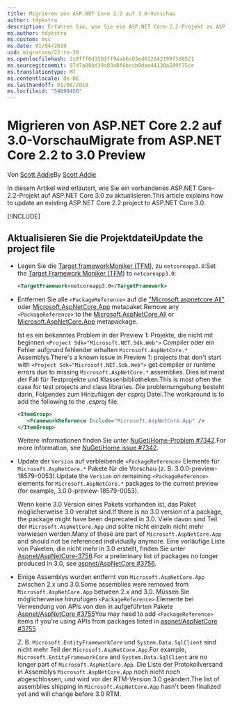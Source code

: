 ```yaml
---
title: Migrieren von ASP.NET Core 2.2 auf 3.0-Vorschau
author: tdykstra
description: Erfahren Sie, wie Sie ein ASP.NET Core-2.2-Projekt zu ASP.NET Core 3.0 zu migrieren.
ms.author: tdykstra
ms.custom: mvc
ms.date: 01/04/2019
uid: migration/22-to-30
ms.openlocfilehash: 2c8fff6d3581ff9aab6c03ed61264219973d8521
ms.sourcegitcommit: 97d7a00bd39c83a8f6bccb9daa44130a509f75ce
ms.translationtype: MT
ms.contentlocale: de-DE
ms.lasthandoff: 01/08/2019
ms.locfileid: "54099450"
---
```

# <a name="migrate-from-aspnet-core-22-to-30-preview"></a><span data-ttu-id="fbfcb-103">Migrieren von ASP.NET Core 2.2 auf 3.0-Vorschau</span><span class="sxs-lookup"><span data-stu-id="fbfcb-103">Migrate from ASP.NET Core 2.2 to 3.0 Preview</span></span>

<span data-ttu-id="fbfcb-104">Von [Scott Addie](https://github.com/scottaddie)</span><span class="sxs-lookup"><span data-stu-id="fbfcb-104">By [Scott Addie](https://github.com/scottaddie)</span></span>

<span data-ttu-id="fbfcb-105">In diesem Artikel wird erläutert, wie Sie ein vorhandenes ASP.NET Core-2.2-Projekt auf ASP.NET Core 3.0 zu aktualisieren.</span><span class="sxs-lookup"><span data-stu-id="fbfcb-105">This article explains how to update an existing ASP.NET Core 2.2 project to ASP.NET Core 3.0.</span></span>

[!INCLUDE[](~/includes/net-core-prereqs-all-3.0.md)]

## <a name="update-the-project-file"></a><span data-ttu-id="fbfcb-106">Aktualisieren Sie die Projektdatei</span><span class="sxs-lookup"><span data-stu-id="fbfcb-106">Update the project file</span></span>

* <span data-ttu-id="fbfcb-107">Legen Sie die [Target frameworkMoniker (TFM),](/dotnet/standard/frameworks#referring-to-frameworks) zu `netcoreapp3.0`:</span><span class="sxs-lookup"><span data-stu-id="fbfcb-107">Set the [Target Framework Moniker (TFM)](/dotnet/standard/frameworks#referring-to-frameworks) to `netcoreapp3.0`:</span></span>

  ```xml
  <TargetFramework>netcoreapp3.0</TargetFramework>
  ```

* <span data-ttu-id="fbfcb-108">Entfernen Sie alle `<PackageReference>` auf die ["Microsoft.aspnetcore.All"](xref:fundamentals/metapackage) oder [Microsoft.AspNetCore.App](xref:fundamentals/metapackage-app) metapaket.</span><span class="sxs-lookup"><span data-stu-id="fbfcb-108">Remove any `<PackageReference>` to the [Microsoft.AspNetCore.All](xref:fundamentals/metapackage) or [Microsoft.AspNetCore.App](xref:fundamentals/metapackage-app) metapackage.</span></span>

  <span data-ttu-id="fbfcb-109">Ist es ein bekanntes Problem in der Preview 1: Projekte, die nicht mit beginnen `<Project Sdk="Microsoft.NET.Sdk.Web">` Compiler oder ein Fehler aufgrund fehlender erhalten `Microsoft.AspNetCore.*` Assemblys.</span><span class="sxs-lookup"><span data-stu-id="fbfcb-109">There's a known issue in Preview 1: projects that don't start with `<Project Sdk="Microsoft.NET.Sdk.Web">` get compiler or runtime errors due to missing `Microsoft.AspNetCore.*` assemblies.</span></span> <span data-ttu-id="fbfcb-110">Dies ist meist der Fall für Testprojekte und Klassenbibliotheken.</span><span class="sxs-lookup"><span data-stu-id="fbfcb-110">This is most often the case for test projects and class libraries.</span></span> <span data-ttu-id="fbfcb-111">Die problemumgehung besteht darin, Folgendes zum Hinzufügen der *csproj* Datei.</span><span class="sxs-lookup"><span data-stu-id="fbfcb-111">The workaround is to add the following to the *.csproj* file.</span></span>

  ```xml
  <ItemGroup>
     <FrameworkReference Include="Microsoft.AspNetCore.App" />
  </ItemGroup>
  ```

  <span data-ttu-id="fbfcb-112">Weitere Informationen finden Sie unter [NuGet/Home-Problem #7342](https://github.com/NuGet/Home/issues/7342).</span><span class="sxs-lookup"><span data-stu-id="fbfcb-112">For more information, see [NuGet/Home issue #7342](https://github.com/NuGet/Home/issues/7342).</span></span>

* <span data-ttu-id="fbfcb-113">Update der `Version` auf verbleibende `<PackageReference>` Elemente für `Microsoft.AspNetCore.*` Pakete für die Vorschau (z. B. 3.0.0-preview-18579-0053).</span><span class="sxs-lookup"><span data-stu-id="fbfcb-113">Update the `Version` on remaining `<PackageReference>` elements for `Microsoft.AspNetCore.*` packages to the current preview (for example, 3.0.0-preview-18579-0053).</span></span>

  <span data-ttu-id="fbfcb-114">Wenn keine 3.0 Version eines Pakets vorhanden ist, das Paket möglicherweise 3.0 veraltet sind.</span><span class="sxs-lookup"><span data-stu-id="fbfcb-114">If there is no 3.0 version of a package, the package might have been deprecated in 3.0.</span></span> <span data-ttu-id="fbfcb-115">Viele davon sind Teil der `Microsoft.AspNetCore.App` und sollte nicht einzeln nicht mehr verwiesen werden.</span><span class="sxs-lookup"><span data-stu-id="fbfcb-115">Many of these are part of `Microsoft.AspNetCore.App` and should not be referenced individually anymore.</span></span> <span data-ttu-id="fbfcb-116">Eine vorläufige Liste von Paketen, die nicht mehr in 3.0 erstellt, finden Sie unter [Aspnet/AspNetCore-3756](https://github.com/aspnet/AspNetCore/issues/3756).</span><span class="sxs-lookup"><span data-stu-id="fbfcb-116">For a preliminary list of packages no longer produced in 3.0, see [aspnet/AspNetCore #3756](https://github.com/aspnet/AspNetCore/issues/3756).</span></span>

* <span data-ttu-id="fbfcb-117">Einige Assemblys wurden entfernt von `Microsoft.AspNetCore.App` zwischen 2.x und 3.0.</span><span class="sxs-lookup"><span data-stu-id="fbfcb-117">Some assemblies were removed from `Microsoft.AspNetCore.App` between 2.x and 3.0.</span></span> <span data-ttu-id="fbfcb-118">Müssen Sie möglicherweise hinzufügen `<PackageReference>` Elemente bei Verwendung von APIs von den in aufgeführten Pakete [Aspnet/AspNetCore #3755](https://github.com/aspnet/AspNetCore/issues/3755)</span><span class="sxs-lookup"><span data-stu-id="fbfcb-118">You may need to add `<PackageReference>` items if you're using APIs from packages listed in [aspnet/AspNetCore #3755](https://github.com/aspnet/AspNetCore/issues/3755)</span></span>

  <span data-ttu-id="fbfcb-119">Z. B. `Microsoft.EntityFrameworkCore` und `System.Data.SqlClient` sind nicht mehr Teil der `Microsoft.AspNetCore.App`.</span><span class="sxs-lookup"><span data-stu-id="fbfcb-119">For example, `Microsoft.EntityFrameworkCore` and `System.Data.SqlClient` are no longer part of `Microsoft.AspNetCore.App`.</span></span> <span data-ttu-id="fbfcb-120">Die Liste der Protokollversand in Assemblys `Microsoft.AspNetCore.App` noch nicht noch abgeschlossen, und wird vor der RTM-Version 3.0 geändert.</span><span class="sxs-lookup"><span data-stu-id="fbfcb-120">The list of assemblies shipping in `Microsoft.AspNetCore.App` hasn't been finalized yet and will change before 3.0 RTM.</span></span>
